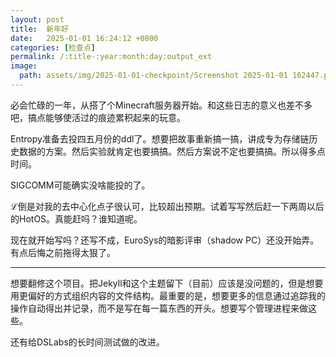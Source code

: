 ```yaml
---
layout: post
title:  新年好
date:   2025-01-01 16:24:12 +0800
categories: [检查点]
permalink: /:title-:year:month:day:output_ext
image:
  path: assets/img/2025-01-01-checkpoint/Screenshot 2025-01-01 162447.png
---
```


必会忙碌的一年，从搭了个Minecraft服务器开始。和这些日志的意义也差不多吧，搞点能够使活过的痕迹累积起来的玩意。

Entropy准备去投四五月份的ddl了。想要把故事重新搞一搞，讲成专为存储链历史数据的方案。然后实验就肯定也要搞搞。然后方案说不定也要搞搞。所以得多点时间。

SIGCOMM可能确实没啥能投的了。

ℒ倒是对我的去中心化点子很认可，比较超出预期。试着写写然后赶一下两周以后的HotOS。真能赶吗？谁知道呢。

现在就开始写吗？还写不成，EuroSys的暗影评审（shadow PC）还没开始弄。有点后悔之前拖得太狠了。

----

想要翻修这个项目。把Jekyll和这个主题留下（目前）应该是没问题的，但是想要用更偏好的方式组织内容的文件结构。最重要的是，想要更多的信息通过追踪我的操作自动得出并记录，而不是写在每一篇东西的开头。想要写个管理进程来做这些。

还有给DSLabs的长时间测试做的改进。
